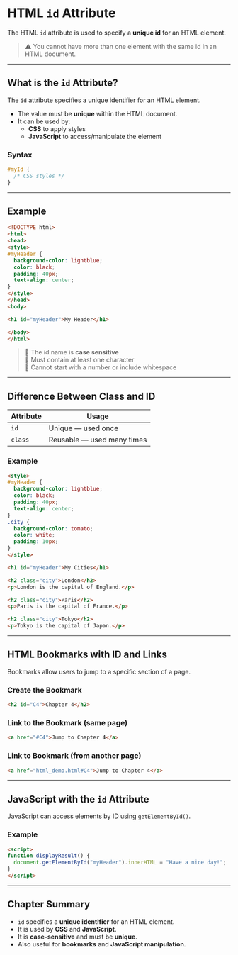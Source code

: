 # HTML `id` Attribute

The HTML `id` attribute is used to specify a **unique id** for an HTML element.

> ⚠️ You cannot have more than one element with the same id in an HTML document.

---

## What is the `id` Attribute?

The `id` attribute specifies a unique identifier for an HTML element.

- The value must be **unique** within the HTML document.
- It can be used by:
  - **CSS** to apply styles
  - **JavaScript** to access/manipulate the element

### Syntax

```css
#myId {
  /* CSS styles */
}
```

---

## Example

```html
<!DOCTYPE html>
<html>
<head>
<style>
#myHeader {
  background-color: lightblue;
  color: black;
  padding: 40px;
  text-align: center;
}
</style>
</head>
<body>

<h1 id="myHeader">My Header</h1>

</body>
</html>
```

> 🔹 The id name is **case sensitive**  
> 🔹 Must contain at least one character  
> 🔹 Cannot start with a number or include whitespace

---

## Difference Between Class and ID

| Attribute | Usage                     |
|----------|---------------------------|
| `id`     | Unique — used once        |
| `class`  | Reusable — used many times |

### Example

```html
<style>
#myHeader {
  background-color: lightblue;
  color: black;
  padding: 40px;
  text-align: center;
}
.city {
  background-color: tomato;
  color: white;
  padding: 10px;
}
</style>

<h1 id="myHeader">My Cities</h1>

<h2 class="city">London</h2>
<p>London is the capital of England.</p>

<h2 class="city">Paris</h2>
<p>Paris is the capital of France.</p>

<h2 class="city">Tokyo</h2>
<p>Tokyo is the capital of Japan.</p>
```

---

## HTML Bookmarks with ID and Links

Bookmarks allow users to jump to a specific section of a page.

### Create the Bookmark

```html
<h2 id="C4">Chapter 4</h2>
```

### Link to the Bookmark (same page)

```html
<a href="#C4">Jump to Chapter 4</a>
```

### Link to Bookmark (from another page)

```html
<a href="html_demo.html#C4">Jump to Chapter 4</a>
```

---

## JavaScript with the `id` Attribute

JavaScript can access elements by ID using `getElementById()`.

### Example

```html
<script>
function displayResult() {
  document.getElementById("myHeader").innerHTML = "Have a nice day!";
}
</script>
```

---

## Chapter Summary

- `id` specifies a **unique identifier** for an HTML element.
- It is used by **CSS** and **JavaScript**.
- It is **case-sensitive** and must be **unique**.
- Also useful for **bookmarks** and **JavaScript manipulation**.
